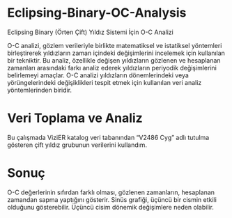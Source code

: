 # Eclipsing-Binary-OC-Analysis
Eclipsing Binary (Örten Çift) Yıldız Sistemi İçin O-C Analizi 

O-C analizi, gözlem verileriyle birlikte matematiksel ve istatiksel yöntemleri birleştirerek yıldızların zaman içindeki değişimlerini incelemek için kullanılan bir tekniktir.
Bu analiz, özellikle değişen yıldızların gözlenen ve hesaplanan zamanları arasındaki farkı analiz ederek yıldızların periyodik değişimlerini belirlemeyi amaçlar. O-C analizi yıldızların dönemlerindeki veya yörüngelerindeki değişiklikleri tespit etmek için kullanılan veri analiz yöntemlerinden biridir.

# Veri Toplama ve Analiz
Bu çalışmada ViziER katalog veri tabanından “V2486 Cyg” adlı tutulma gösteren çift yıldız grubunun verilerini kullandım.

# Sonuç
O-C değerlerinin sıfırdan farklı olması, gözlenen zamanların, hesaplanan zamandan sapma yaptığını gösterir. Sinüs grafiği, üçüncü bir cismin etkili olduğunu gösterebilir. Üçüncü cisim dönemik değişimlere neden olabilir.
